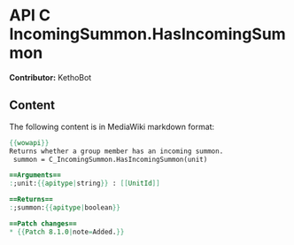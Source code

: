 # API C IncomingSummon.HasIncomingSummon

**Contributor:** KethoBot

## Content

The following content is in MediaWiki markdown format:

```mediawiki
{{wowapi}}
Returns whether a group member has an incoming summon.
 summon = C_IncomingSummon.HasIncomingSummon(unit)

==Arguments==
:;unit:{{apitype|string}} : [[UnitId]]

==Returns==
:;summon:{{apitype|boolean}}

==Patch changes==
* {{Patch 8.1.0|note=Added.}}
```